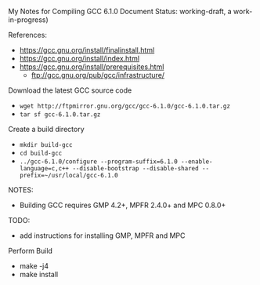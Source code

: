 My Notes for Compiling GCC 6.1.0
Document Status: working-draft, a work-in-progress)

References:
* https://gcc.gnu.org/install/finalinstall.html
* https://gcc.gnu.org/install/index.html
* https://gcc.gnu.org/install/prerequisites.html
  * ftp://gcc.gnu.org/pub/gcc/infrastructure/


Download the latest GCC source code
* ```wget http://ftpmirror.gnu.org/gcc/gcc-6.1.0/gcc-6.1.0.tar.gz```
* ```tar sf gcc-6.1.0.tar.gz```


Create a build directory
* ```mkdir build-gcc```
* ```cd build-gcc```
* ```../gcc-6.1.0/configure --program-suffix=6.1.0 --enable-language=c,c++ --disable-bootstrap --disable-shared --prefix=~/usr/local/gcc-6.1.0```


NOTES:
* Building GCC requires GMP 4.2+, MPFR 2.4.0+ and MPC 0.8.0+

TODO: 
- add instructions for installing GMP, MPFR and MPC


Perform Build
* make -j4
* make install

